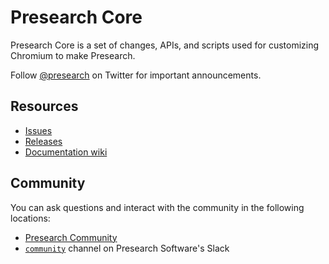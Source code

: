 # Presearch Core

Presearch Core is a set of changes, APIs, and scripts used for customizing Chromium to make Presearch.

Follow [@presearch](https://twitter.com/presearch) on Twitter for important announcements.

## Resources

- [Issues](https://github.com/presearch/presearch-browser/issues)
- [Releases](https://github.com/presearch/presearch-browser/releases)
- [Documentation wiki](https://github.com/presearch/presearch-browser/wiki)

## Community

You can ask questions and interact with the community in the following
locations:
- [Presearch Community](https://community.presearch.com/)
- [`community`](https://presearchsoftware.slack.com) channel on Presearch Software's Slack
